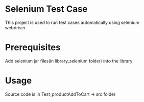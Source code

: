 # Selenium Test Case
This project is used to run test cases automatically using selenium webdriver.

# Prerequisites
Add selenium jar files(in library_selenium folder) into the library

# Usage
Source code is in Test_productAddToCart -> src folder
